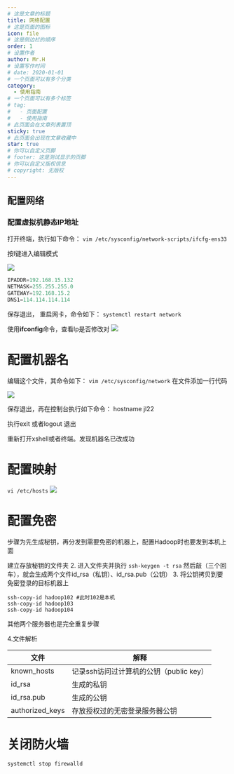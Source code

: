 ```yaml
---
# 这是文章的标题
title: 网络配置
# 这是页面的图标
icon: file
# 这是侧边栏的顺序
order: 1
# 设置作者
author: Mr.H
# 设置写作时间
# date: 2020-01-01
# 一个页面可以有多个分类
category:
  - 使用指南
# 一个页面可以有多个标签
# tag:
#   - 页面配置
#   - 使用指南
# 此页面会在文章列表置顶
sticky: true
# 此页面会出现在文章收藏中
star: true
# 你可以自定义页脚
# footer: 这是测试显示的页脚
# 你可以自定义版权信息
# copyright: 无版权
---
```

## 配置网络

### 配置虚拟机静态IP地址

打开终端，执行如下命令：
```vim /etc/sysconfig/network-scripts/ifcfg-ens33```

按I键进入编辑模式

![](https://cdn.nlark.com/yuque/0/2021/png/1567904/1634469299976-8e9446d9-4a11-4fc5-b966-376ad8e5955a.png#id=TVOTj&originHeight=607&originWidth=703&originalType=binary&ratio=1&status=done&style=none)

```javascript
IPADDR=192.168.15.132
NETMASK=255.255.255.0
GATEWAY=192.168.15.2
DNS1=114.114.114.114
```

保存退出，
重启网卡，命令如下：
```systemctl restart network```

使用**ifconfig**命令，查看Ip是否修改对
![](https://cdn.nlark.com/yuque/0/2021/png/1567904/1634469300478-18071686-e0e5-4c1f-b7b2-3f018bd93ba6.png#id=fKT7x&originHeight=799&originWidth=1250&originalType=binary&ratio=1&status=done&style=none)

# 配置机器名

编辑这个文件，其命令如下：
`vim /etc/sysconfig/network`
在文件添加一行代码

![](https://cdn.nlark.com/yuque/0/2021/png/1567904/1634469300976-03c6776f-f4c3-4956-967c-a015eb58632b.png#id=TrtUm&originHeight=79&originWidth=379&originalType=binary&ratio=1&status=done&style=none)

保存退出，再在控制台执行如下命令：
hostname  jl22

执行exit 或者logout 退出

重新打开xshell或者终端。发现机器名已改成功

# 配置映射

`vi /etc/hosts`
![](https://gitee.com/daygod/picture/raw/master/20211107172316.png)

# 配置免密

步骤为先生成秘钥，再分发到需要免密的机器上，配置Hadoop时也要发到本机上面

建立存放秘钥的文件夹
2.
进入文件夹并执行
`ssh-keygen -t rsa`
然后敲（三个回车），就会生成两个文件id_rsa（私钥）、id_rsa.pub（公钥）
3.
将公钥拷贝到要免密登录的目标机器上

```
ssh-copy-id hadoop102 #此时102是本机
ssh-copy-id hadoop103  
ssh-copy-id hadoop104
```

其他两个服务器也是完全重复步骤

4.文件解析


| 文件            | 解释                                    |
| ----------------- | ----------------------------------------- |
| known_hosts     | 记录ssh访问过计算机的公钥（public key） |
| id_rsa          | 生成的私钥                              |
| id_rsa.pub      | 生成的公钥                              |
| authorized_keys | 存放授权过的无密登录服务器公钥          |

# 关闭防火墙

`systemctl stop firewalld`
